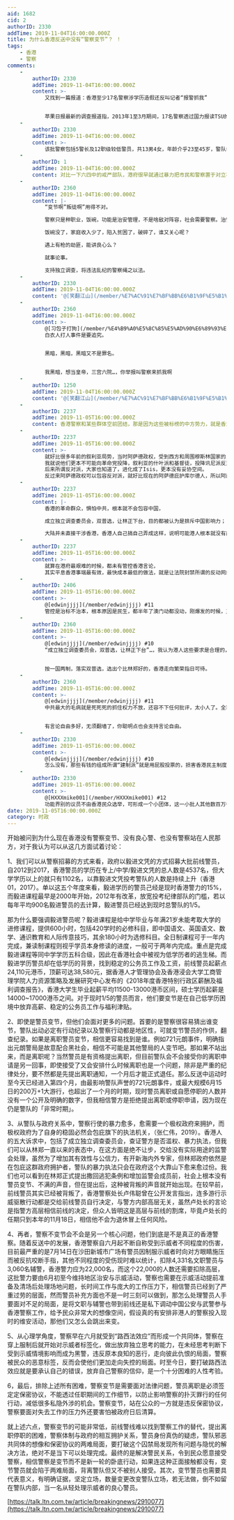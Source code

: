 ```yaml
---
aid: 1682
cid: 2
authorID: 2330
addTime: 2019-11-04T16:00:00.000Z
title: 为什么香港反送中没有“警察变节”？ ！
tags:
    - 香港
    - 警察
comments:
    -
        authorID: 2330
        addTime: 2019-11-04T16:00:00.000Z
        content: >-
            又找到一篇报道：香港至少17名警察涉学历造假还反叫记者“报警抓我”


            苹果日报最新的调查报道指，2013年1至3月期间，17名警察透过国力报读TSU的刑事司法理学士课程，把入学日期篡改，提前2至4个月。据悉，菲律宾传媒在2013年初已经踢爆TSU和国力的卖学位勾当，TSU即时叫停刑事司法理学士的国际课程，报道指，相信有人为“赶尾班车”，把入学日期至修改成2012年10月29日。
    -
        authorID: 2330
        addTime: 2019-11-04T16:00:00.000Z
        content: >-
            该批警察包括5警长及12职级较低警员，共13男4女，年龄介乎23至45岁，警队年资为5至25年，当中至少9人隶属水警不同分区。报道指，17人本身没学士学位，最高学历多为在香港管理专业协会（HKMA）或公开大学取得的执法、保安或纪律部队相关证书，其中不少人是中五或毅进课程毕业。
    -
        authorID: 1
        addTime: 2019-11-04T16:00:00.000Z
        content: 对比一下六四中的戒严部队，港府很早就通过暴力把市民和警察置于对立状态，根本没有策反的空间。
    -
        authorID: 2360
        addTime: 2019-11-04T16:00:00.000Z
        content: |-
            “变节啊”叛徒啊”用得不对。

            警察只是种职业，饭碗，功能是治安管理，不是啥敌对阵容，社会需要警察。治安一失控，打砸抢烧，凶神恶煞全出笼，会是人间地狱。

            饭碗没了，家庭收入少了，陷入贫困了，破碎了，谁又关心呢？

            遇上有枪的劫匪，能讲良心么？

            就事论事。

            支持独立调查，将违法乱纪的警察绳之以法。
    -
        authorID: 2330
        addTime: 2019-11-04T16:00:00.000Z
        content: '@[笑翻江山](/member/%E7%AC%91%E7%BF%BB%E6%B1%9F%E5%B1%B1) #4 充当黑暗保护伞更不行'
    -
        authorID: 2360
        addTime: 2019-11-04T16:00:00.000Z
        content: >-
            @[习包子打狗](/member/%E4%B9%A0%E5%8C%85%E5%AD%90%E6%89%93%E7%8B%97) #5
            白衣人打人事件是要追究。


            黑暗，黑暗，黑暗又不是罪名。


            我黑暗，想当皇帝，三宫六院…，你举报叫警察来抓我啊
    -
        authorID: 1250
        addTime: 2019-11-04T16:00:00.000Z
        content: '@[笑翻江山](/member/%E7%AC%91%E7%BF%BB%E6%B1%9F%E5%B1%B1) #4 是的'
    -
        authorID: 2237
        addTime: 2019-11-05T16:00:00.000Z
        content: 香港警察和某些群体空前团结，那是因为这些被标榜的中方势力，就是香港革命的目标，被革命的一方是不会妥协的，妥协就是自杀。
    -
        authorID: 2237
        addTime: 2019-11-05T16:00:00.000Z
        content: >-
            就好比很多年前的叙利亚局势，当时阿萨德政权，受到西方和周围穆斯林国家的，全方位抹黑和攻击，要求他下台，
            我就说他们更本不可能向革命党投降，叙利亚的什叶派和基督徒，投降讯尼派反对派，就是死路一条，
            后来所谓反对派，大家也知道了，进化成了Isis，更本没有妥协空间。
            反过来阿萨德政权可以包容反对派，就好比现在的阿萨德庇护库尔德人，所以阿萨德更本就是叙利亚的最优政权。
    -
        authorID: 2237
        addTime: 2019-11-05T16:00:00.000Z
        content: |-
            香港的革命群众，惧怕中共，根本就不会包容中国，

            成立独立调查委员会，双普选，让林正下台，目的都被认为是排斥中国影响力；

            大陆并未直接干涉香港，香港人自己搞自己弄成这样，说明可能港人根本就没有能力自治。
    -
        authorID: 2237
        addTime: 2019-11-05T16:00:00.000Z
        content: >-
            就算在港府最艰难的时候，都未有管控香港言论，
            其实平息香港事端最有效，最快成本最低的做法，就是让法院封禁所谓的反动网站比如连等之类的，另外监管在港媒体。 不过开了这个头，就回不去了。
    -
        authorID: 2406
        addTime: 2019-11-05T16:00:00.000Z
        content: >-
            @[edwinjjjj](/member/edwinjjjj) #11
            管控是治标不治本，根本原因是民生，都半年了澳门动都没动，刚爆发的时候，王岐山还来深圳考察开会，运动根本不过深圳河。
    -
        authorID: 2360
        addTime: 2019-11-05T16:00:00.000Z
        content: >-
            @[edwinjjjj](/member/edwinjjjj) #10
            “成立独立调查委员会，双普选，让林正下台”…，我认为港人这些要求是合理的，支持率也高。中共不答应是怕，怕一答应了，内地民众也会要求选选选，会没权了，同国民国一样坐在台下了。


            按一国两制，落实双普选，选出个比林郑好的，香港走向繁荣指日可待。
    -
        authorID: 2360
        addTime: 2019-11-05T16:00:00.000Z
        content: >-
            @[edwinjjjj](/member/edwinjjjj) #11
            中共最大的毛病就是死死死的抓住权力不放，还容不下任何批评，太小人了。全球言论自由都普及了，大陆人却没有。


            有言论自由多好，无须翻墙了，你聪明点也会支持言论自由。
    -
        authorID: 2330
        addTime: 2019-11-05T16:00:00.000Z
        content: >-
            @[edwinjjjj](/member/edwinjjjj) #10
            怎么没有，那些有钱的组成所谓“建制派”就是用屁股投票的，损害香港民主制度，都是土共背后搞的。。
    -
        authorID: 2330
        addTime: 2019-11-05T16:00:00.000Z
        content: >-
            @[HXXXmike001](/member/HXXXmike001) #12
            功能界别的议员不由香港民众选举，可形成一个小团体，这一小批人其他数百万香港人的作用，在立法会占一半席位，土共只需要控制着一小批人就轻松宰治香港政治，忽略大多数港人意见。
date: 2019-11-05T16:00:00.000Z
category: 时政
---
```


开始被问到为什么现在香港没有警察变节、没有良心警、也没有警察站在人民那方，对于我认为可以从这几方面试着讨论：

1、我们可以从警察招募的方式来看，政府以毅进文凭的方式招募大批前线警员，自2012到2017，香港警员的学历在专上/中学/毅进文凭的总人数是4537名，但大学学历以上的就只有1102名，以靠毅进文凭投考警队的人数是持续上升（香港01，2017）。单以这五个年度来看，毅进学历的警员己经是现时香港警力的15%，而毅进课程最早是2000年开始，2012年有改革，放宽投考纪律部队的门槛，若以每年平均900名毅进警员的去计算，毅进警员已经达到现时总警队的1/5。

那为什么要强调毅进警员呢？毅进课程是给中学毕业与年满21岁未能考取大学的进修课程，提供600小时，包括420学时的必修科目，即中国语文、英国语文、数学、通识教育和人际传意技巧，其余180小时为选修科目。全日制课程可于一年内完成，兼读制课程则视乎学员本身修读的进度，一般可于两年内完成。重点是完成毅进课程等同中学学历五科合级，因此在香港社会中被视为低学历者的逃生梯。而毅进学历警员却在低学历的背景，找到稳定的公务员工作及工资，前线警员起薪点24,110元港币，顶薪可达38,580元，据香港人才管理协会及香港浸会大学工商管理学院人力资源策略及发展研究中心发布的《2018年度香港特别行政区薪酬及福利调查报告》，香港大学生毕业起薪平均11500-13000港币区间，硕士学历起薪是14000~17000港币之间。对于现时1/5的警员而言，他们要变节是在自己低学历困境中放弃高薪、稳定的公务员工作与福利津贴。

2、即使是警员变节，但他们会面对更多的问题。首要的是警察很容易猜出谁变节，警队出动必定有行动纪录以及警察行动都是地区性，可就变节警员的作供，翻查纪录。如果是离职警员变节，相信更容易找到是谁。例如721元朗事件，明确指出元朗警局是故意配合黑社会，相信不可能是其他警局的人变节吧。那如果不站出来，而是离职呢？当然警员是有资格提出离职，但目前警队会不会接受你的离职申请是另一回事，即使接受了又会安排什么时候离职也是一个问题，除非是严重的纪律处分，要不然都是先提出离职通知，一个月后才能正式退任。那么反送中运动时至今天已经进入第四个月，由最影响警队声誉的721元朗事件，或最大规模6月15日的200万+1大游行，也超出了一个月的时期，现时警员离职或自愿停职的人数并没有一个公开及明确的数字，但我相信警方是拒绝提出离职或停职申请，因为现在仍是警队的「非常时期」。

3、从警队与政府关系中，警察行使的暴力愈多，愈需要一个极权政府来拥护，而极权政府为了自身的稳固必然会包庇旗下的执法机关，（张仁伟，2019）。香港人的五大诉求中，包括了成立独立调查委员会，查证警方是否滥权、暴力执法，但我们可以从林郑一直以来的表态中，在这方面是绝不让步，交给没有实际用途的监警会处理，虽然为了增加其有效性与公信力，有开新海内外专家，但林郑政府依然是在包庇这群政府拥护者，警队的暴力执法只会在政府这个大靠山下愈来愈过份。我们也可以看到在林郑正式提出撒回逃犯条例和增加监警会成员前，社会上根本没有警员变节、不满的声音，但在提出后，这种被背叛的声音就开始出现。在较早前，前线警员其实已经被背叛了，香港警察处长卢伟聪曾在公开发言指出，连多游行示威驱散行动都是交给前线警员自行决定，与警方内部高层无关，虽然卢处长的言论是指警方高层相信前线的决定，但众人皆明这是高层与前线的割席，毕竟卢处长的任期只到本年的11月18日，相信他不会为退休冒上任何风险。

4、再者，警察不变节会不会是另一个核心问题，他们到底是不是真正的香港警察。随着反送中的发展，香港警察自六月起不断自称受到示威者不同程度的伤害，目前最严重的是7月14日在沙田新城市广场有警员因制服示威者时向对方眼睛施压而被反抗咬断手指，其他不同程度的受伤现时难以统计，扣除4,331名文职警员与3,060名辅警，香港警力应为22,000名，而这个22,000的人数还需要扣除高层，这批警力要由6月初至今维持地区治安与示威活动，警察也需要在示威活动提前准备及清场后处理场地问题，长时间工作与庞大的工作压力下，相信警员已经到了严重过劳的层面，然而警员补充方面也不是一时三刻可以做到，那怎么处理警员人手要面对不足的局面，是将文职与辅警也带到前线还是私下调动中国公安与武警参与香港警察工作，给予民众非常大的想像空间，假设真的有安排非港人的警察投入现时的维安活动，那他们又怎么会跳出来变。

5、从心理学角度，警察早在六月就受到“路西法效应”而形成一个共同体，警察在穿上服制后就开始对示威者标签化，做出放弃独立思考的能力，在未经思考判断下受到示威情境影响而成为黑警，违反原本良知的恶行，走向彼此仇恨的局面，警察被民众的恶意标签，反而会使他们更加走向失控的局面。时至今日，要打破路西法效应就是要承认自己的错误，放弃自己警察的信仰，是一个十分困难的人性考验。

6，最后，排除上述所有困难，警察变节是需要面对法律问题，警员离职是必须签定定保密协议，不能透过任职期间的工作细节，以防止影响警察的扑灭罪行的任何行动，减低很多私隐外涉的机会。警察变节，站在公众的一方就是违反保密协议，警察要面对失去工作的压力外还要害怕被政府日后清算。

就上述六点，警察变节的可能非常低，前线警线难以找到警察工作的替代，提出离职停职的困难，警察体制与政府的相互拥护关系，警员身份真伪的疑虑，警队邪恶共同体的想像和保密协议的两难局面，要打破这个囚禁局发现所有问题与隐忧的解决方法，绝对不是当下可以处理完成。最终的是解决警民关系，令到民众愿意接受警察，相信警察是变节而不是新一轮的卧底行动，如果连这种正面接触都没有，变节警员就会陷于两难局面，背离警队但又不被别人接受。其次，变节警员也需要具代表意义，有明确证据，坚定立场，数量变更改变警队立场，若无法做，倒不如留在警队内部，当一名从轻处理示威者的良心警员。

[https://talk.ltn.com.tw/article/breakingnews/2910077](https://talk.ltn.com.tw/article/breakingnews/2910077)
